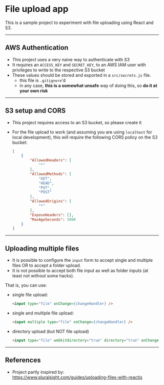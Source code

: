 # File upload app

This is a sample project to experiment with file uploading using React and S3.

---

## AWS Authentication

* This project uses a very naive way to authenticate with S3
* It requires an `ACCESS_KEY` and `SECRET_KEY`, to an AWS IAM user with privileges to write to the respective S3 bucket
* These values should be stored and exported in a `src/secrets.js` file. 
  * this file is `.gitignore`'d
  * in any case, **this is a somewhat unsafe** way of doing this, so **do it at your own risk**
  
--- 

## S3 setup and CORS

* This project requires access to an S3 bucket, so please create it 

* For the file upload to work (and assuming you are using `localhost` for local development), this will require the following CORS policy on the S3 bucket:
    ```json
    [
        {
            "AllowedHeaders": [
                "*"
            ],
            "AllowedMethods": [
                "GET",
                "HEAD",
                "PUT",
                "POST"
            ],
            "AllowedOrigins": [
                "*"
            ],
            "ExposeHeaders": [],
            "MaxAgeSeconds": 3000
        }
    ]
    ```

---

## Uploading multiple files

* It is possible to configure the `input` form to accept single and multiple files OR to accept a folder upload.
* It is not possible to accept both file input as well as folder inputs (at least not without some hacks).

That is, you can use:
* single file upload:
    ```html
    <input type="file" onChange={changeHandler} />
    ```
* single and multiple file upload:
    ```html
    <input multiple type="file" onChange={changeHandler} />
    ```
* directory upload (but NOT file upload)
    ```html
    <input type="file" webkitdirectory="true" directory="true" onChange={changeHandler} />
    ```



---

## References

* Project partly inspired by: https://www.pluralsight.com/guides/uploading-files-with-reactjs